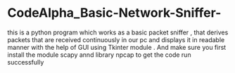 # CodeAlpha_Basic-Network-Sniffer-
this is a python program which works as a basic packet sniffer , that derives packets that are received continuously in our pc and displays it in readable manner with the help of GUI using Tkinter module .
And make sure you first install the module scapy annd library npcap to get the code run successfully 
